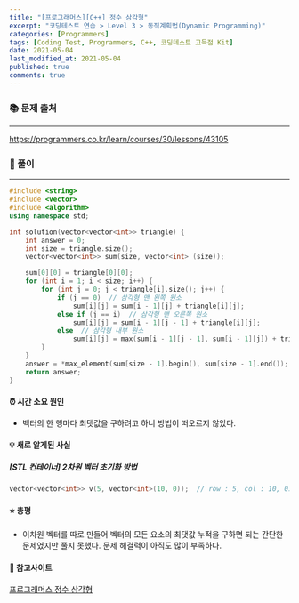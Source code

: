 ```yaml
---
title: "[프로그래머스][C++] 정수 삼각형"
excerpt: "코딩테스트 연습 > Level 3 > 동적계획법(Dynamic Programming)"
categories: [Programmers]
tags: [Coding Test, Programmers, C++, 코딩테스트 고득점 Kit]
date: 2021-05-04
last_modified_at: 2021-05-04
published: true
comments: true
---
```


### 📚 문제 출처
---
<https://programmers.co.kr/learn/courses/30/lessons/43105>

### 📃 풀이
---
```cpp
#include <string>
#include <vector>
#include <algorithm>
using namespace std;

int solution(vector<vector<int>> triangle) {
    int answer = 0;
    int size = triangle.size();
    vector<vector<int>> sum(size, vector<int> (size));

    sum[0][0] = triangle[0][0];
    for (int i = 1; i < size; i++) {
        for (int j = 0; j < triangle[i].size(); j++) {
            if (j == 0)  // 삼각형 맨 왼쪽 원소
                sum[i][j] = sum[i - 1][j] + triangle[i][j];
            else if (j == i)  // 삼각형 맨 오른쪽 원소
                sum[i][j] = sum[i - 1][j - 1] + triangle[i][j];
            else  // 삼각형 내부 원소
                sum[i][j] = max(sum[i - 1][j - 1], sum[i - 1][j]) + triangle[i][j];
        }
    }
    answer = *max_element(sum[size - 1].begin(), sum[size - 1].end());
    return answer;
}
```

#### ⏰ 시간 소요 원인
- 벡터의 한 행마다 최댓값을 구하려고 하니 방법이 떠오르지 않았다.

#### 💡 새로 알게된 사실
##### [STL 컨테이너] 2차원 벡터 초기화 방법
```cpp
vector<vector<int>> v(5, vector<int>(10, 0));  // row : 5, col : 10, 0으로 초기화
```

#### ⭐ 총평
- 이차원 벡터를 따로 만들어 벡터의 모든 요소의 최댓값 누적을 구하면 되는 간단한 문제였지만 풀지 못했다. 문제 해결력이 아직도 많이 부족하다.

#### 🔗 참고사이트
[프로그래머스 정수 삼각형](https://velog.io/@skyepodium/%ED%94%84%EB%A1%9C%EA%B7%B8%EB%9E%98%EB%A8%B8%EC%8A%A4-%EC%A0%95%EC%88%98-%EC%82%BC%EA%B0%81%ED%98%95)
